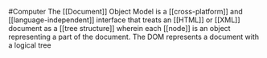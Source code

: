 #Computer 
The [[Document]] Object Model is a [[cross-platform]] and [[language-independent]] interface that treats an [[HTML]] or [[XML]] document as a [[tree structure]] wherein each [[node]] is an object representing a part of the document. The DOM represents a document with a logical tree